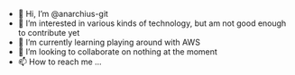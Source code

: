 - 👋 Hi, I’m @anarchius-git
- 👀 I’m interested in various kinds of technology, but am not good enough to contribute yet
- 🌱 I’m currently learning playing around with AWS
- 💞️ I’m looking to collaborate on nothing at the moment
- 📫 How to reach me ...

<!---
anarchius-git/anarchius-git is a ✨ special ✨ repository because its `README.md` (this file) appears on your GitHub profile.
You can click the Preview link to take a look at your changes.
--->
